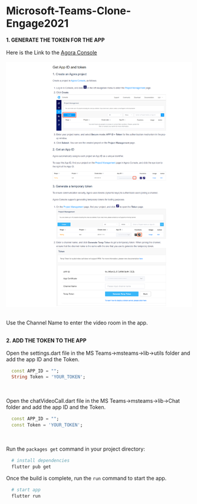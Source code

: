 # Microsoft-Teams-Clone-Engage2021

**1. GENERATE THE TOKEN FOR THE APP** <br/><br/>
Here is the Link to the [Agora Console](https://dashboard.agora.io/signin/) <br/><br/>
![](IMAGES/StepsToAddTheToken.png) <br/><br/>

Use the Channel Name to enter the video room in the app.<br/><br/>

**2. ADD THE TOKEN TO THE APP** <br/><br/>
Open the settings.dart file in the MS Teams->msteams->lib->utils folder and add the app ID and the Token.

```dart
  const APP_ID = "";
  String Token = 'YOUR_TOKEN';
```
<br/><br/>
Open the chatVideoCall.dart file in the MS Teams->msteams->lib->Chat folder and add the app ID and the Token.

```dart
  const APP_ID = "";
  const Token = 'YOUR_TOKEN';
```
<br/><br/>
Run the `packages get` command in your project directory:

```bash
  # install dependencies
  flutter pub get
```

Once the build is complete, run the `run` command to start the app.

```bash
  # start app
  flutter run
```
